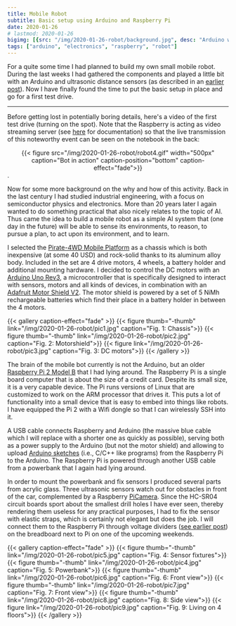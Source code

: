 ```yaml
---
title: Mobile Robot
subtitle: Basic setup using Arduino and Raspberry Pi
date: 2020-01-26
# lastmod: 2020-01-26
bigimg: [{src: "/img/2020-01-26-robot/background.jpg", desc: "Arduino with motor shield"}]
tags: ["arduino", "electronics", "raspberry", "robot"]
---
```


For a quite some time I had planned to build my own small mobile robot. During the last weeks I had gathered the components and played a little bit with an Arduino and ultrasonic distance sensors (as described in an [earlier post](/post/2019-12-25-ultrasonic-sensor-raspi/)). Now I have finally found the time to put the basic setup in place and go for a first test drive.


<!--more-->

***


Before getting lost in potentially boring details, here's a video of the first test drive (turning on the spot). Note that the Raspberry is acting as video streaming server (see [here](https://picamera.readthedocs.io/en/release-1.13/recipes2.html#web-streaming) for documentation) so that the live transmission of this noteworthy event can be seen on the notebook in the back:

<center>
{{< figure src="/img/2020-01-26-robot/robot4.gif" width="500px" caption="Bot in action" caption-position="bottom" caption-effect="fade">}}
</center>.

Now for some more background on the why and how of this activity. Back in the last century I had studied industrial engineering, with a focus on semiconductor physics and electronics. More than 20 years later I again wanted to do something practical that also nicely relates to the topic of AI. Thus came the idea to build a mobile robot as a simple AI system that (one day in the future) will be able to sense its environments, to reason, to pursue a plan, to act upon its environment, and to learn.

I selected the [Pirate-4WD Mobile Platform](https://www.dfrobot.com/product-97.html) as a chassis which is both inexpensive (at some 40 USD) and rock-solid thanks to its aluminum alloy body. Included in the set are 4 drive motors, 4 wheels, a battery holder and additional mounting hardware. I decided to control the DC motors with an [Arduino Uno Rev3](https://store.arduino.cc/arduino-uno-rev3), a microcontroller that is specifically designed to interact with sensors, motors and all kinds of devices, in combination with an [Adafruit Motor Shield V2](https://learn.adafruit.com/adafruit-motor-shield-v2-for-arduino/overview). The motor shield is powered by a set of 5 NiMh rechargeable batteries which find their place in a battery holder in between the 4 motors.


{{< gallery caption-effect="fade" >}}
  {{< figure thumb="-thumb" link="/img/2020-01-26-robot/pic1.jpg" caption="Fig. 1: Chassis">}}
  {{< figure thumb="-thumb" link="/img/2020-01-26-robot/pic2.jpg" caption="Fig. 2: Motorshield">}}
  {{< figure link="/img/2020-01-26-robot/pic3.jpg" caption="Fig. 3: DC motors">}}
{{< /gallery >}}


The brain of the mobile bot currently is not the Arduino, but an older [Raspberry Pi 2 Model B](https://www.raspberrypi.org/products/raspberry-pi-2-model-b/) that I had lying around. The Raspberry Pi is a single board computer that is about the size of a credit card. Despite its small size, it is a very capable device. The Pi runs versions of Linux that are customized to work on the ARM processor that drives it. This puts a lot of functionality into a small device that is easy to embed into things like robots. I have equipped the Pi 2 with a Wifi dongle so that I can wirelessly SSH into it. 

A USB cable connects Raspberry and Arduino (the massive blue cable which I will replace with a shorter one as quickly as possible), serving both as a power supply to the Arduino (but not the motor shield) and allowing to upload [Arduino sketches](https://www.arduino.cc/reference/en/) (i.e., C/C++ like programs) from the Raspberry Pi to the Arduino. The Raspberry Pi is powered through another USB cable from a powerbank that I again had lying around. 

In order to mount the powerbank and fix sensors I produced several parts from acrylic glass. Three ultrasonic sensors watch out for obstacles in front of the car, complemented by a Raspberry [PiCamera](https://picamera.readthedocs.io/en/release-1.13/index.html). Since the HC-SR04 circuit boards sport about the smallest drill holes I have ever seen, thereby rendering them useless for any practical purposes, I had to fix the sensor with elastic straps, which is certainly not elegant but does the job. I will connect them to the Raspberry Pi through voltage dividers ([see earlier post](/post/2019-12-25-ultrasonic-sensor-raspi/)) on the breadboard next to Pi on one of the upcoming weekends.


{{< gallery caption-effect="fade" >}}
  {{< figure thumb="-thumb" link="/img/2020-01-26-robot/pic5.jpg" caption="Fig. 4: Sensor fixtures">}}
  {{< figure thumb="-thumb" link="/img/2020-01-26-robot/pic4.jpg" caption="Fig. 5: Powerbank">}}
  {{< figure thumb="-thumb" link="/img/2020-01-26-robot/pic6.jpg" caption="Fig. 6: Front view">}}
  {{< figure thumb="-thumb" link="/img/2020-01-26-robot/pic7.jpg" caption="Fig. 7: Front view">}}
  {{< figure thumb="-thumb" link="/img/2020-01-26-robot/pic8.jpg" caption="Fig. 8: Side view">}}
  {{< figure link="/img/2020-01-26-robot/pic9.jpg" caption="Fig. 9: Living on 4 floors">}}
{{< /gallery >}}